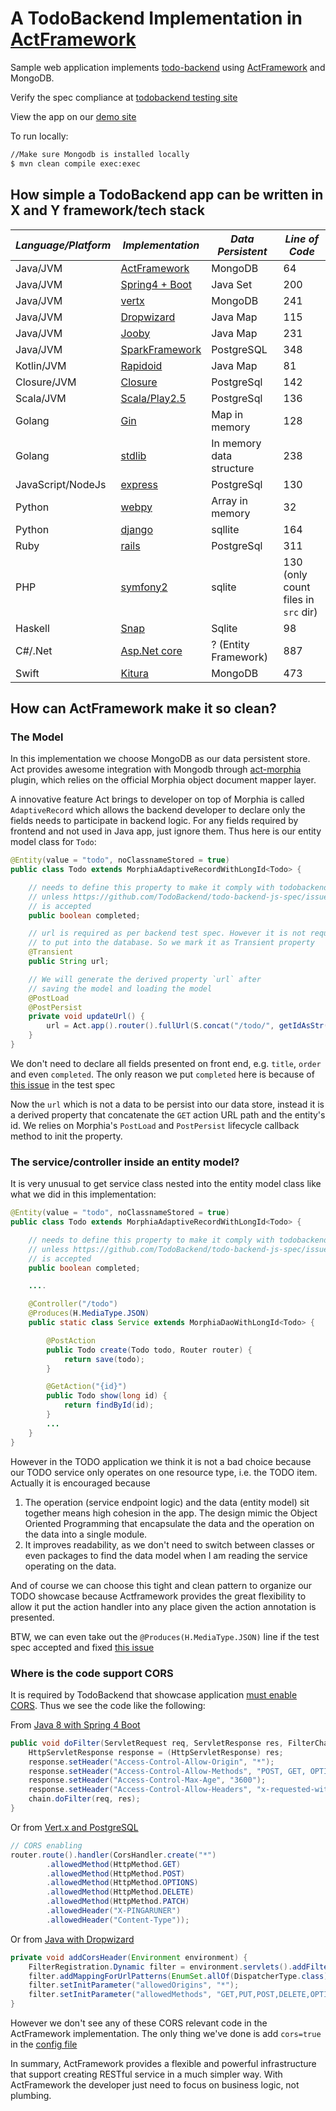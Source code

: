 # A TodoBackend Implementation in [ActFramework](http://actframework.org)

Sample web application implements [todo-backend](http://www.todobackend.com/) using [ActFramework](http://actframework.org) and MongoDB.

Verify the spec compliance at [todobackend testing site](http://www.todobackend.com/specs/index.html?http://todobackend.actframework.org/todo)

View the app on our [demo site](http://todobackend.actframework.org/)

To run locally:
```bash
//Make sure Mongodb is installed locally
$ mvn clean compile exec:exec
```
## How simple a TodoBackend app can be written in X and Y framework/tech stack 
 
| *Language/Platform* | *Implementation* | *Data Persistent* | *Line of Code* | 
| --------------------------- | --------- | ----------- | -------------- |
| Java/JVM | [ActFramework](https://github.com/greenlaw110/todomvc-act) | MongoDB | 64 |
| Java/JVM | [Spring4 + Boot](https://github.com/jcsantosbr/todo-backend-spring4-java8) | Java Set | 200  |
| Java/JVM | [vertx](https://github.com/VIthulan/todo-vertx) | MongoDB | 241 |
| Java/JVM | [Dropwizard](https://github.com/danielsiwiec/todo-backend-dropwizard) | Java Map | 115 |
| Java/JVM | [Jooby](https://github.com/jooby-project/todo-backend) | Java Map | 231 |
| Java/JVM | [SparkFramework](https://github.com/moredip/todobackend-spark) | PostgreSQL | 348 |
| Kotlin/JVM | [Rapidoid](https://github.com/selvakn/todobackend-kotlin-rapidoid) | Java Map | 81 |
| Closure/JVM | [Closure](https://github.com/akiellor/todo-backend-compojure) | PostgreSql | 142 |
| Scala/JVM | [Scala/Play2.5](https://github.com/jrglee/todo-play-scala-postgres) | PostgreSql | 136 |
| Golang | [Gin](https://github.com/savaki/todo-backend-gin) | Map in memory | 128 |
| Golang | [stdlib](https://github.com/mforman/todo-backend-golang) | In memory data structure | 238 |
| JavaScript/NodeJs | [express](https://github.com/dtao/todo-backend-express) | PostgreSql | 130 |
| Python | [webpy](https://github.com/moredip/todo-backend-py) | Array in memory | 32 |
| Python | [django](https://github.com/mihirk/todo-backend-django) | sqllite | 164 |
| Ruby | [rails](https://github.com/hammerdr/todo-backend-rails) | PostgreSql | 311 |
| PHP | [symfony2](https://github.com/oegnus/symfony2-todobackend) | sqlite | 130 (only count files in `src` dir) |
| Haskell | [Snap](https://github.com/jhedev/todobackend-haskell/blob/master/todobackend-snap) | Sqlite | 98 | 
| C#/.Net | [Asp.Net core](https://github.com/dstockhammer/todo-backend-aspnetcore) | ? (Entity Framework) |887 |
| Swift | [Kitura](https://github.com/IBM-Swift/todolist-mongodb) | MongoDB | 473 |

## How can ActFramework make it so clean?

### The Model

In this implementation we choose MongoDB as our data persistent store. Act provides awesome integration with 
Mongodb through [act-morphia](https://github.com/actframework/act-morphia) plugin, which relies on the official
Morphia object document mapper layer.

A innovative feature Act brings to developer on top of Morphia is called `AdaptiveRecord` which allows the 
backend developer to declare only the fields needs to participate in backend logic. For any fields required
 by frontend and not used in Java app, just ignore them. Thus here is our entity model class for `Todo`:
 
```java
@Entity(value = "todo", noClassnameStored = true)
public class Todo extends MorphiaAdaptiveRecordWithLongId<Todo> {

    // needs to define this property to make it comply with todobackend spec
    // unless https://github.com/TodoBackend/todo-backend-js-spec/issues/6
    // is accepted
    public boolean completed;

    // url is required as per backend test spec. However it is not required
    // to put into the database. So we mark it as Transient property
    @Transient
    public String url;

    // We will generate the derived property `url` after
    // saving the model and loading the model
    @PostLoad
    @PostPersist
    private void updateUrl() {
        url = Act.app().router().fullUrl(S.concat("/todo/", getIdAsStr()));
    }
}
```

We don't need to declare all fields presented on front end, e.g. `title`, `order` and even `completed`.
The only reason we put `completed` here is because of 
[this issue](https://github.com/TodoBackend/todo-backend-js-spec/issues/6) in the test spec
 
Now the `url` which is not a data to be persist into our data store, instead it is a derived
property that concatenate the `GET` action URL path and the entity's id.  We relies on Morphia's
`PostLoad` and `PostPersist` lifecycle callback method to init the property.

### The service/controller inside an entity model?

It is very unusual to get service class nested into the entity model class like what we did in this
implementation:

```java
@Entity(value = "todo", noClassnameStored = true)
public class Todo extends MorphiaAdaptiveRecordWithLongId<Todo> {

    // needs to define this property to make it comply with todobackend spec
    // unless https://github.com/TodoBackend/todo-backend-js-spec/issues/6
    // is accepted
    public boolean completed;

    ....

    @Controller("/todo")
    @Produces(H.MediaType.JSON)
    public static class Service extends MorphiaDaoWithLongId<Todo> {

        @PostAction
        public Todo create(Todo todo, Router router) {
            return save(todo);
        }

        @GetAction("{id}")
        public Todo show(long id) {
            return findById(id);
        }
        ...
    }
}
```

However in the TODO application we think it is not a bad choice because our TODO service only operates on one 
resource type, i.e. the TODO item. Actually it is encouraged because

1. The operation (service endpoint logic) and the data (entity model) sit together means high cohesion in the app. 
The design mimic the Object Oriented Programming that encapsulate the data and the operation on the data into a
single module.
2. It improves readability, as we don't need to switch between classes or even packages to find the data model
when I am reading the service operating on the data.

And of course we can choose this tight and clean pattern to organize our TODO showcase because Actframework provides
the great flexibility to allow it put the action handler into any place given the action annotation is presented.

BTW, we can even take out the `@Produces(H.MediaType.JSON)` line if the test spec accepted and fixed 
[this issue](https://github.com/TodoBackend/todo-backend-js-spec/issues/5)

### Where is the code support CORS

It is required by TodoBackend that showcase application [must enable CORS](http://www.todobackend.com/contribute.html).
Thus we see the code like the following:

From [Java 8 with Spring 4 Boot](https://github.com/jcsantosbr/todo-backend-spring4-java8/blob/master/src/main/java/com/jcs/todomvc/SimpleCORSFilter.java)

```java
public void doFilter(ServletRequest req, ServletResponse res, FilterChain chain) throws IOException, ServletException {
    HttpServletResponse response = (HttpServletResponse) res;
    response.setHeader("Access-Control-Allow-Origin", "*");
    response.setHeader("Access-Control-Allow-Methods", "POST, GET, OPTIONS, DELETE, PATCH");
    response.setHeader("Access-Control-Max-Age", "3600");
    response.setHeader("Access-Control-Allow-Headers", "x-requested-with, origin, content-type, accept");
    chain.doFilter(req, res);
}
```

Or from [Vert.x and PostgreSQL](https://github.com/tirnak/vert.x-todo-backend-postgresql/blob/master/src/main/java/org/kirill/todo/ToDoApplication.java)

```java
// CORS enabling
router.route().handler(CorsHandler.create("*")
        .allowedMethod(HttpMethod.GET)
        .allowedMethod(HttpMethod.POST)
        .allowedMethod(HttpMethod.OPTIONS)
        .allowedMethod(HttpMethod.DELETE)
        .allowedMethod(HttpMethod.PATCH)
        .allowedHeader("X-PINGARUNER")
        .allowedHeader("Content-Type"));
```

Or from [Java with Dropwizard](https://github.com/danielsiwiec/todo-backend-dropwizard/blob/master/src/main/java/service/TodoApplication.java)

```java
private void addCorsHeader(Environment environment) {
    FilterRegistration.Dynamic filter = environment.servlets().addFilter("CORS", CrossOriginFilter.class);
    filter.addMappingForUrlPatterns(EnumSet.allOf(DispatcherType.class), true, "/*");
    filter.setInitParameter("allowedOrigins", "*");
    filter.setInitParameter("allowedMethods", "GET,PUT,POST,DELETE,OPTIONS,HEAD,PATCH");
}
```

However we don't see any of these CORS relevant code in the ActFramework implementation. The only thing we've done
is add `cors=true` in the [config file](https://github.com/greenlaw110/todomvc-act/blob/master/src/main/resources/conf/common/app.properties)

In summary, ActFramework provides a flexible and powerful infrastructure that support creating RESTful service
in a much simpler way. With ActFramework the developer just need to focus on business logic, not plumbing.

